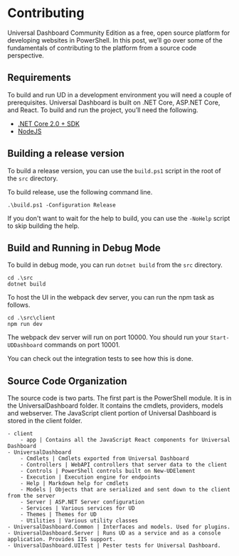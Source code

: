# Contributing

Universal Dashboard Community Edition as a free, open source platform for developing websites in PowerShell. In this post, we’ll go over some of the fundamentals of contributing to the platform from a source code perspective.

## Requirements

To build and run UD in a development environment you will need a couple of prerequisites. Universal Dashboard is built on .NET Core, ASP.NET Core, and React. To build and run the project, you’ll need the following.

* [.NET Core 2.0 + SDK](https://www.microsoft.com/net/download/windows)
* [NodeJS](https://nodejs.org/en/)

## Building a release version

To build a release version, you can use the `build.ps1` script in the root of the `src` directory.

To build release, use the following command line.

```text
.\build.ps1 -Configuration Release
```

If you don't want to wait for the help to build, you can use the `-NoHelp` script to skip building the help.

## Build and Running in Debug Mode

To build in debug mode, you can run `dotnet build` from the `src` directory.

```text
cd .\src
dotnet build
```

To host the UI in the webpack dev server, you can run the npm task as follows.

```text
cd .\src\client
npm run dev
```

The webpack dev server will run on port 10000. You should run your `Start-UDDashboard` commands on port 10001.

You can check out the integration tests to see how this is done.

## Source Code Organization

The source code is two parts. The first part is the PowerShell module. It is in the UniversalDashboard folder. It contains the cmdlets, providers, models and webserver. The JavaScript client portion of Universal Dashboard is stored in the client folder.

```text
- client 
    - app | Contains all the JavaScript React components for Universal Dashboard
- UniversalDashboard
    - Cmdlets | Cmdlets exported from Universal Dashboard
    - Controllers | WebAPI controllers that server data to the client 
    - Controls | PowerShell controls built on New-UDElement
    - Execution | Execution engine for endpoints
    - Help | Markdown help for cmdlets
    - Models | Objects that are serialized and sent down to the client from the server
    - Server | ASP.NET Server configuration
    - Services | Various services for UD
    - Themes | Themes for UD
    - Utilities | Various utility classes 
- UniversalDashboard.Common | Interfaces and models. Used for plugins. 
- UniversalDashboard.Server | Runs UD as a service and as a console application. Provides IIS support. 
- UniversalDashboard.UITest | Pester tests for Universal Dashboard.
```

